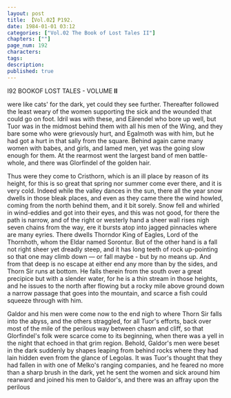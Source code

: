 ```yaml
---
layout: post
title: 【Vol.02】P192.
date: 1984-01-01 03:12
categories: ["Vol.02 The Book of Lost Tales II"]
chapters: [""]
page_num: 192
characters: 
tags: 
description: 
published: true
---
```


<p style="text-indent: 0;">
I92 BOOKOF LOST TALES - VOLUME <B>II</B>
</p>

were like cats' for the dark, yet could they see further. Thereafter followed the least weary of the women supporting the sick and the wounded that could go on foot. Idril was with these, and Eärendel who bore up well, but Tuor was in the midmost behind them with all his men of the Wing, and they bare some who were grievously hurt, and Egalmoth was with him, but he had got a hurt in that sally from the square. Behind again came many women with babes, and girls, and lamed men, yet was the going slow enough for them. At the rearmost went the largest band of men battle-whole, and there was Glorfindel of the golden hair.

Thus were they come to Cristhorn, which is an ill place by reason of its height, for this is so great that spring nor summer come ever there, and it is very cold. Indeed while the valley dances in the sun, there all the year snow dwells in those bleak places, and even as they came there the wind howled, coming from the north behind them, and it bit sorely. Snow fell and whirled in wind-eddies and got into their eyes, and this was not good, for there the path is narrow, and of the right or westerly hand a sheer wall rises nigh seven chains from the way, ere it bursts atop into jagged pinnacles where are many eyries. There dwells Thorndor King of Eagles, Lord of the Thornhoth, whom the Eldar named Sorontur. But of the other hand is a fall not right sheer yet dreadly steep, and it has long teeth of rock up-pointing so that one may climb down — or fall maybe - but by no means up. And from that deep is no escape at either end any more than by the sides, and Thorn Sir runs at bottom. He falls therein from the south over a great precipice but with a slender water, for he is a thin stream in those heights, and he issues to the north after flowing but a rocky mile above ground down a narrow passage that goes into the mountain, and scarce a fish could squeeze through with him.

Galdor and his men were come now to the end nigh to where Thorn Sir falls into the abyss, and the others straggled, for all Tuor's efforts, back over most of the mile of the perilous way between chasm and cliff, so that Glorfindel's folk were scarce come to its beginning, when there was a yell in the night that echoed in that grim region. Behold, Galdor's men were beset in the dark suddenly by shapes leaping from behind rocks where they had lain hidden even from the glance of Legolas. It was Tuor's thought that they had fallen in with one of Melko's ranging companies, and he feared no more than a sharp brush in the dark, yet he sent the women and sick around him rearward and joined his men to Galdor's, and there was an affray upon the perilous

